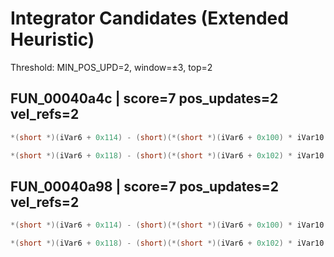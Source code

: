 # Integrator Candidates (Extended Heuristic)

Threshold: MIN_POS_UPD=2, window=±3, top=2

## FUN_00040a4c  | score=7 pos_updates=2 vel_refs=2

```c
*(short *)(iVar6 + 0x114) - (short)(*(short *)(iVar6 + 0x100) * iVar10 >> 0xc);
```

```c
*(short *)(iVar6 + 0x118) - (short)(*(short *)(iVar6 + 0x102) * iVar10 >> 0xc);
```

## FUN_00040a98  | score=7 pos_updates=2 vel_refs=2

```c
*(short *)(iVar6 + 0x114) - (short)(*(short *)(iVar6 + 0x100) * iVar10 >> 0xc);
```

```c
*(short *)(iVar6 + 0x118) - (short)(*(short *)(iVar6 + 0x102) * iVar10 >> 0xc);
```

